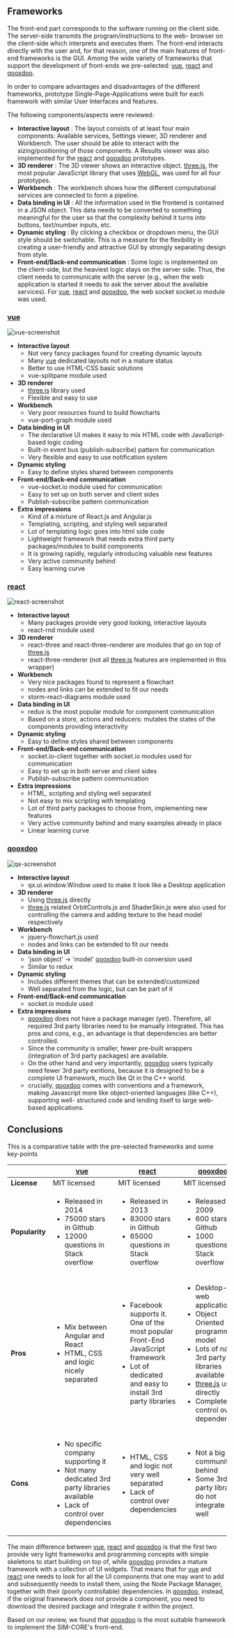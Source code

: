 

## Frameworks

The front-end part corresponds to the software running on the client
side. The server-side transmits the program/instructions to the web-
browser on the client-side which interprets and executes them. The
front-end interacts directly with the user and, for that reason, one of
the main features of front-end frameworks is the 
GUI. Among the wide variety of frameworks that support the development
of front-ends we pre-selected: [vue], [react] and [qooxdoo].

In order to compare advantages and disadvantages of the different
frameworks, prototype Single-Page-Applications were built for each
framework with similar User Interfaces and features.

The following components/aspects were reviewed:

- **Interactive layout** : The layout consists of at least four main
components: Available services, Settings viewer, 3D renderer and
Workbench. The user should be able to interact with the sizing/positioning
of those components. A Results viewer was also implemented for the [react]
and [qooxdoo] prototypes.
- **3D renderer** : The 3D viewer shows an interactive object. [three.js],
the most popular JavaScript library that uses [WebGL], was used for all
four prototypes.
- **Workbench** : The workbench shows how the different computational
services are connected to form a pipeline.
- **Data binding in UI** : All the information used in the frontend is
contained in a JSON object. This data needs to be converted to something
meaningful for the user so that the complexity behind it turns into
buttons, text/number inputs, etc.
- **Dynamic styling** : By clicking a checkbox or dropdown menu, the GUI
style should be switchable. This is a measure for the flexibility in creating a user-friendly and 
attractive GUI by strongly separating design from style.
- **Front-end/Back-end communication** : Some logic is implemented on the
client-side, but the heaviest logic stays on the server side. Thus, the
client needs to communicate with the server (e.g., when the web
application is started it needs to ask the server about the available
services). For [vue], [react] and [qooxdoo], the web socket socket.io module was
used.

### [vue]

![vue-screenshot](../img/vue.png)

- **Interactive layout**
    - Not very fancy packages found for creating dynamic layouts
    - Many [vue] dedicated layouts not in a mature status
    - Better to use HTML-CSS basic solutions
    - vue-splitpane module used
- **3D renderer**
    - [three.js] library used
    - Flexible and easy to use
- **Workbench**
    - Very poor resources found to build flowcharts
    - vue-port-graph module used
- **Data binding in UI**
    - The declarative UI makes it easy to mix HTML code with JavaScript-based
logic coding
    - Built-in event bus (publish-subscribe) pattern for communication
    - Very flexible and easy to use notification system
- **Dynamic styling**
    - Easy to define styles shared between components
- **Front-end/Back-end communication**
    - vue-socket.io module used for communication
    - Easy to set up on both server and client sides
    - Publish-subscribe pattern communication
- **Extra impressions**
    - Kind of a mixture of React.js and Angular.js
    - Templating, scripting, and styling well separated
    - Lot of templating logic goes into html side code
    - Lightweight framework that needs extra third party packages/modules
to build components
    - It is growing rapidly, regularly introducing valuable new features
    - Very active community behind
    - Easy learning curve

### [react]

![react-screenshot](../img/react.jpg)

- **Interactive layout**
    - Many packages provide very good looking, interactive layouts
    - react-rnd module used
- **3D renderer**
    - react-three and react-three-renderer are modules that go on top
of [three.js]
    - react-three-renderer (not all [three.js] features are implemented in
this wrapper)
- **Workbench**
    - Very nice packages found to represent a flowchart
    - nodes and links can be extended to fit our needs
    - storm-react-diagrams module used
- **Data binding in UI**
    - redux is the most popular module for component communication
    - Based on a store, actions and reducers: mutates the states of the
components providing interactivity
- **Dynamic styling**
    - Easy to define styles shared between components
- **Front-end/Back-end communication**
    - socket.io-client together with socket.io modules used for
communication
    - Easy to set up in both server and client sides
    - Publish-subscribe pattern communication
- **Extra impressions**
    - HTML, scripting and styling well separated
    - Not easy to mix scripting with templating
    - Lot of third party packages to choose from, implementing new features
    - Very active community behind and many examples already in place
    - Linear learning curve

### [qooxdoo]

![qx-screenshot](../img/qx.png)

- **Interactive layout**
    - qx.ui.window.Window used to make it look like a Desktop application
- **3D renderer**
    - Using [three.js] directly
    - [three.js] related OrbitControls.js and ShaderSkin.js were also used
for controlling the camera and adding texture to the head model
respectively
- **Workbench**
    - jquery-flowchart.js used
    - nodes and links can be extended to fit our needs
- **Data binding in UI**
    - 'json object' -> 'model' [qooxdoo] built-in conversion used
    - Similar to redux
- **Dynamic styling**
    - Includes different themes that can be extended/customized
    - Well separated from the logic, but can be part of it
- **Front-end/Back-end communication**
    - socket.io module used
- **Extra impressions**
    - [qooxdoo] does not have a package manager (yet). Therefore, all required 3rd
party libraries need to be manually integrated. This has pros and
cons, e.g., an advantage is that dependencies are better controlled.
    - Since the community is smaller, fewer pre-built wrappers
(integration of 3rd party packages) are available.
    - On the other hand and very importantly, [qooxdoo] users typically need fewer 3rd party 
exntions,
because it is designed to be a complete UI framework, much like Qt in the C++
world.
    - crucially, [qooxdoo] comes with conventions and a framework, making Javascript
more like object-oriented languages (like C++), supporting well-
structured code and lending itself to large web-based applications.


## Conclusions

This is a comparative table with the pre-selected frameworks and some
key-points

|                | [vue]          | [react]        |      [qooxdoo] |
|----------------|--------------|--------------|--------------|
|  **License**   | MIT licensed | MIT licensed | MIT licensed |
| **Popularity** | <ul><li>Released in 2014</li><li>75000 stars in Github</li><li>12000 questions in Stack overflow</li></ul> | <ul><li>Released in 2013</li><li>83000 stars in Github</li><li>65000 questions in Stack overflow</li></ul> | <ul><li>Released in 2009</li><li>600 stars in Github</li><li>1000 questions in Stack overflow</li></ul> |
|    **Pros**    | <ul><li>Mix between Angular and React</li><li>HTML, CSS and logic nicely separated</li></ul> | <ul><li>Facebook supports it. One of the most popular Front-End JavaScript framework</li><li>Lot of dedicated and easy to install 3rd party libraries | <ul><li>Desktop-like web application</li><li>Object Oriented programming model</li><li>Lots of native 3rd party libraries available</li><li>[three.js] used directly</li><li>Complete control over dependencies |
|    **Cons**    | <ul><li>No specific company supporting it</li><li>Not many dedicated 3rd party libraries available</li><li>Lack of control over dependencies</li></ul> | <ul><li>HTML, CSS and logic not very well separated</li><li>Lack of control over dependencies</li></ul> | <ul><li>Not a big community behind</li><li>Some 3rd party libraries do not integrate very well</li></ul> |

The main difference between [vue], [react] and [qooxdoo] is that the first two
provide very light frameworks and programming concepts with simple
skeletons to start building on top of, while [qooxdoo] provides a mature
framework with a collection of UI widgets. That means that for [vue] and
[react] one needs to look for all the UI components that one may want to
add and subsequently needs to install them, using the Node Package
Manager, together with their (poorly controllable) dependencies. In [qooxdoo], instead, if the
original framework does not provide a component, you need to download
the desired package and integrate it within the project.

Based on our review, we found that [qooxdoo] is the most suitable framework
to implement the SIM-CORE's front-end.


[react]: https://reactjs.org
[three.js]: https://threejs.org/
[qooxdoo]: http://www.qooxdoo.org
[vue]: https://vuejs.org
[WebGL]: https://www.khronos.org/webgl/
